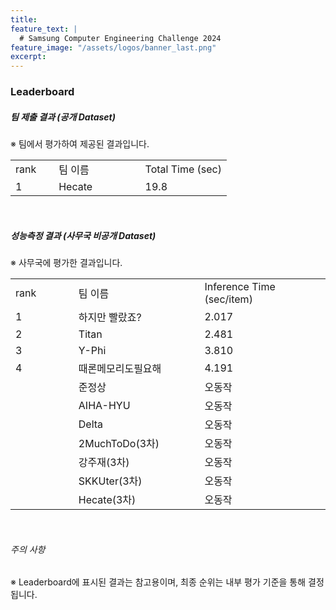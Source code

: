 ```yaml
---
title:
feature_text: |
  # Samsung Computer Engineering Challenge 2024
feature_image: "/assets/logos/banner_last.png"
excerpt:
---
```

### Leaderboard

##### 팀 제출 결과 (공개 Dataset)
※ 팀에서 평가하여 제공된 결과입니다. 
  <table class="table table-sm" width="100%">
 
  <tr>
    <td colspan="3"> rank </td>
    <td colspan="3" width="40%"> 팀 이름 </td>
    <td colspan="3" width="40%"> Total Time (sec) </td> 
  </tr>	
  <tr>
    <td colspan="3"> 1 </td>
    <td colspan="3"> Hecate </td>
    <td colspan="3"> 19.8 </td>
  </tr>
  </table>

<br>

##### 성능측정 결과 (사무국 비공개 Dataset)       
※ 사무국에 평가한 결과입니다.
  <table class="table table-sm" width="100%">
    <tr>
      <td colspan="3"> rank </td>
      <td colspan="3" width="40%"> 팀 이름 </td>
      <td colspan="3" width="40%"> Inference Time (sec/item) </td> 
    </tr>	
    <tr>
      <td colspan="3"> 1 </td>
      <td colspan="3"> 하지만 빨랐죠? </td>
      <td colspan="3"> 2.017 </td>
    </tr>
    <tr>
      <td colspan="3"> 2 </td>
      <td colspan="3"> Titan </td>
      <td colspan="3"> 2.481 </td>
    </tr>
    <tr>
      <td colspan="3"> 3 </td>
      <td colspan="3"> Y-Phi </td>
      <td colspan="3"> 3.810 </td>
    </tr>
    <tr>
      <td colspan="3"> 4 </td>
      <td colspan="3"> 때론메모리도필요해 </td>
      <td colspan="3"> 4.191 </td>
    </tr>
    <tr>
      <td colspan="3">  </td>
      <td colspan="3"> 준정상 </td>
      <td colspan="3"> 오동작 </td>
    </tr>
    <tr>
      <td colspan="3">  </td>
      <td colspan="3"> AIHA-HYU </td>
      <td colspan="3"> 오동작 </td>
    </tr>
    <tr>
      <td colspan="3">  </td>
      <td colspan="3"> Delta </td>
      <td colspan="3"> 오동작 </td>
    </tr>
    <tr>
      <td colspan="3">  </td>
      <td colspan="3"> 2MuchToDo(3차) </td>
      <td colspan="3"> 오동작 </td>
    </tr>
    <tr>
      <td colspan="3">  </td>
      <td colspan="3"> 강주재(3차) </td>
      <td colspan="3">  오동작 </td>  
    </tr>
    <tr>
      <td colspan="3">  </td>
      <td colspan="3"> SKKUter(3차) </td>
      <td colspan="3"> 오동작 </td>  
    </tr>
    <tr>
      <td colspan="3">  </td>
      <td colspan="3"> Hecate(3차) </td>
      <td colspan="3"> 오동작 </td>  
    </tr>
  </table>
<br>

###### 주의 사항
※ Leaderboard에 표시된 결과는 참고용이며, 최종 순위는 내부 평가 기준을 통해 결정됩니다.

